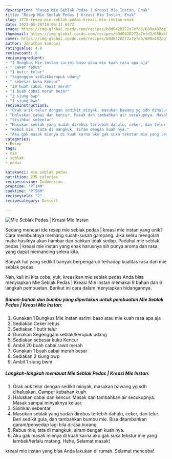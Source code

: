 ```yaml
---
description: "Resep Mie Seblak Pedas | Kreasi Mie Instan, Enak"
title: "Resep Mie Seblak Pedas | Kreasi Mie Instan, Enak"
slug: 1770-resep-mie-seblak-pedas-kreasi-mie-instan-enak
date: 2021-05-28T18:06:11.697Z
image: https://img-global.cpcdn.com/recipes/b0d8420272a7efd3/680x482cq70/mie-seblak-pedas-kreasi-mie-instan-foto-resep-utama.jpg
thumbnail: https://img-global.cpcdn.com/recipes/b0d8420272a7efd3/680x482cq70/mie-seblak-pedas-kreasi-mie-instan-foto-resep-utama.jpg
cover: https://img-global.cpcdn.com/recipes/b0d8420272a7efd3/680x482cq70/mie-seblak-pedas-kreasi-mie-instan-foto-resep-utama.jpg
author: Jonathan Sanchez
ratingvalue: 4.8
reviewcount: 8
recipeingredient:
- "1 Bungkus Mie instan sarimi baso atau mie kuah rasa apa aja"
- " Ceker rebus"
- "1 butir telur"
- "Segenggam seblakkerupuk udang"
- " sebesar kuku Kencur"
- "20 buah cabai rawit merah"
- "1 buah cabai merah besar"
- "2 siung bwp"
- "1 siung bwm"
recipeinstructions:
- "Orak arik telur dengan sedikit minyak, masukan bawang yg sdh dihaluskan. Campur kebahan kuah."
- "Haluskan cabai dan kencur. Masak dan tambahkan air secukupnya. Masak sampai minyaknya keluar."
- "Sisihkan sebentar"
- "Masukan seblak yang sudah direbus terlebih dahulu, ceker, dan telur. Beri sedikit gula, dan tambahkan bumbu mie. Bisa ditambahkan garam/penyedap lagi bila dirasa kurang."
- "Rebus mie, tata di mangkuk, siram dengan kuah nya."
- "Aku gak masak mienya di kuah karna aku gak suka tekstur mie yang lembek/terlalu matang. Hehe, Selamat masak!"
categories:
- Resep
tags:
- mie
- seblak
- pedas

katakunci: mie seblak pedas 
nutrition: 235 calories
recipecuisine: Indonesian
preptime: "PT14M"
cooktime: "PT56M"
recipeyield: "2"
recipecategory: Dessert

---
```



![Mie Seblak Pedas | Kreasi Mie Instan](https://img-global.cpcdn.com/recipes/b0d8420272a7efd3/680x482cq70/mie-seblak-pedas-kreasi-mie-instan-foto-resep-utama.jpg)

Sedang mencari ide resep mie seblak pedas | kreasi mie instan yang unik? Cara membuatnya memang susah-susah gampang. Jika keliru mengolah maka hasilnya akan hambar dan bahkan tidak sedap. Padahal mie seblak pedas | kreasi mie instan yang enak harusnya sih punya aroma dan rasa yang dapat memancing selera kita.

Banyak hal yang sedikit banyak berpengaruh terhadap kualitas rasa dari mie seblak pedas 

Nah, kali ini kita coba, yuk, kreasikan mie seblak pedas  Anda bisa menyiapkan Mie Seblak Pedas | Kreasi Mie Instan memakai 9 bahan dan 6 langkah pembuatan. Berikut ini cara dalam menyiapkan hidangannya.

<!--inarticleads1-->

##### Bahan-bahan dan bumbu yang diperlukan untuk pembuatan Mie Seblak Pedas | Kreasi Mie Instan:

1. Gunakan 1 Bungkus Mie instan sarimi baso atau mie kuah rasa apa aja
1. Sediakan  Ceker rebus
1. Sediakan 1 butir telur
1. Gunakan Segenggam seblak/kerupuk udang
1. Sediakan  sebesar kuku Kencur
1. Ambil 20 buah cabai rawit merah
1. Gunakan 1 buah cabai merah besar
1. Sediakan 2 siung bwp
1. Ambil 1 siung bwm




<!--inarticleads2-->

##### Langkah-langkah membuat Mie Seblak Pedas | Kreasi Mie Instan:

1. Orak arik telur dengan sedikit minyak, masukan bawang yg sdh dihaluskan. Campur kebahan kuah.
1. Haluskan cabai dan kencur. Masak dan tambahkan air secukupnya. Masak sampai minyaknya keluar.
1. Sisihkan sebentar
1. Masukan seblak yang sudah direbus terlebih dahulu, ceker, dan telur. Beri sedikit gula, dan tambahkan bumbu mie. Bisa ditambahkan garam/penyedap lagi bila dirasa kurang.
1. Rebus mie, tata di mangkuk, siram dengan kuah nya.
1. Aku gak masak mienya di kuah karna aku gak suka tekstur mie yang lembek/terlalu matang. Hehe, Selamat masak!




 kreasi mie instan yang bisa Anda lakukan di rumah. Selamat mencoba!
